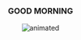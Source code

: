 <h3 align="center">GOOD MORNING</h3>

<p align="center">
  <img src="https://media0.giphy.com/media/kycpJX6HwbTzdWQHnW/giphy.gif" alt="animated" />
</p>
